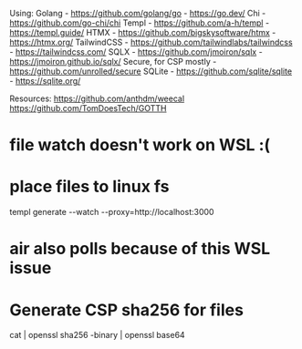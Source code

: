 Using:
Golang - https://github.com/golang/go - https://go.dev/
Chi - https://github.com/go-chi/chi
Templ - https://github.com/a-h/templ - https://templ.guide/
HTMX - https://github.com/bigskysoftware/htmx - https://htmx.org/
TailwindCSS - https://github.com/tailwindlabs/tailwindcss - https://tailwindcss.com/
SQLX - https://github.com/jmoiron/sqlx - https://jmoiron.github.io/sqlx/
Secure, for CSP mostly - https://github.com/unrolled/secure
SQLite - https://github.com/sqlite/sqlite - https://sqlite.org/

Resources:
https://github.com/anthdm/weecal
https://github.com/TomDoesTech/GOTTH




# file watch doesn't work on WSL :(
# place files to linux fs
templ generate --watch --proxy=http://localhost:3000

# air also polls because of this WSL issue

# Generate CSP sha256 for files
cat <file> | openssl sha256 -binary | openssl base64

